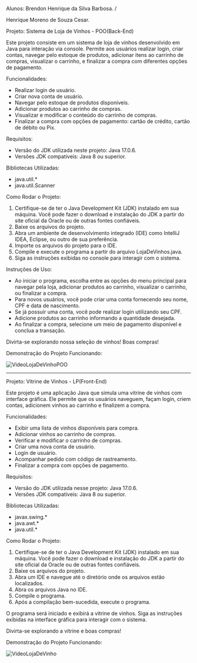
Alunos:
Brendon Henrique da Silva Barbosa. / 

Henrique Moreno de Souza Cesar.

Projeto: Sistema de Loja de Vinhos - POO(Back-End)

Este projeto consiste em um sistema de loja de vinhos desenvolvido em Java para interação via console. Permite aos usuários realizar login, criar contas, navegar pelo estoque de produtos, adicionar itens ao carrinho de compras, visualizar o carrinho, e finalizar a compra com diferentes opções de pagamento.

Funcionalidades:

* Realizar login de usuário.
* Criar nova conta de usuário.
* Navegar pelo estoque de produtos disponíveis.
* Adicionar produtos ao carrinho de compras.
* Visualizar e modificar o conteúdo do carrinho de compras.
* Finalizar a compra com opções de pagamento: cartão de crédito, cartão de débito ou Pix.

Requisitos:

* Versão do JDK utilizada neste projeto: Java 17.0.6.
* Versões JDK compatíveis: Java 8 ou superior.

Bibliotecas Utilizadas:

* java.util.*
* java.util.Scanner

Como Rodar o Projeto:

1. Certifique-se de ter o Java Development Kit (JDK) instalado em sua máquina. Você pode fazer o download e instalação do JDK a partir do site oficial da Oracle ou de outras fontes confiáveis.
2. Baixe os arquivos do projeto.
3. Abra um ambiente de desenvolvimento integrado (IDE) como IntelliJ IDEA, Eclipse, ou outro de sua preferência.
4. Importe os arquivos do projeto para o IDE.
5. Compile e execute o programa a partir do arquivo LojaDeVinhos.java.
6. Siga as instruções exibidas no console para interagir com o sistema.

Instruções de Uso:

* Ao iniciar o programa, escolha entre as opções do menu principal para navegar pela loja, adicionar produtos ao carrinho, visualizar o carrinho, ou finalizar a compra.
* Para novos usuários, você pode criar uma conta fornecendo seu nome, CPF e data de nascimento.
* Se já possuir uma conta, você pode realizar login utilizando seu CPF.
* Adicione produtos ao carrinho informando a quantidade desejada.
* Ao finalizar a compra, selecione um meio de pagamento disponível e conclua a transação.

Divirta-se explorando nossa seleção de vinhos! Boas compras!

Demonstração do Projeto Funcionando:

![VideoLojaDeVinhoPOO](https://github.com/Brendon1704/Loja-de-Vinho/assets/114191235/be3abbe7-9f0f-430d-a0e5-f57f926e4687)

**************************************************************************************************************************

Projeto: Vitrine de Vinhos - LP(Front-End) 

Este projeto é uma aplicação Java que simula uma vitrine de vinhos com interface gráfica. Ele permite que os usuários naveguem, façam login, criem contas, adicionem vinhos ao carrinho e finalizem a compra.

Funcionalidades:

* Exibir uma lista de vinhos disponíveis para compra.
* Adicionar vinhos ao carrinho de compras.
* Verificar e modificar o carrinho de compras.
* Criar uma nova conta de usuário.
* Login de usuário.
* Acompanhar pedido com código de rastreamento.
* Finalizar a compra com opções de pagamento.

Requisitos:

* Versão do JDK utilizada nesse projeto: Java 17.0.6.
* Versões JDK compatíveis: Java 8 ou superior.

Bibliotecas Utilizadas:

* javax.swing.*
* java.awt.*
* java.util.*

Como Rodar o Projeto:

1. Certifique-se de ter o Java Development Kit (JDK) instalado em sua máquina. Você pode fazer o download e instalação do JDK a partir do site oficial da Oracle ou de outras fontes confiáveis.
2. Baixe os arquivos do projeto.
3. Abra um IDE e navegue até o diretório onde os arquivos estão localizados.
4. Abra os arquivos Java no IDE.
5. Compile o programa.
6. Após a compilação bem-sucedida, execute o programa.

O programa será iniciado e exibirá a vitrine de vinhos. Siga as instruções exibidas na interface gráfica para interagir com o sistema.

Divirta-se explorando a vitrine e boas compras!

Demonstração do Projeto Funcionando:

![VideoLojaDeVinho](https://github.com/Brendon1704/Loja-de-Vinho/assets/114191235/ee2e418f-4210-4252-b6fd-5d1dd03f74c4)
